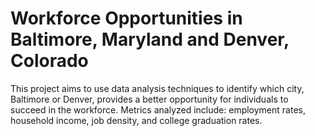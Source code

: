 # Workforce Opportunities in Baltimore, Maryland and Denver, Colorado 
This project aims to use data analysis techniques to identify which city, Baltimore or Denver, provides a better opportunity for individuals to succeed in the workforce. Metrics analyzed include: employment rates, household income, job density, and college graduation rates.
